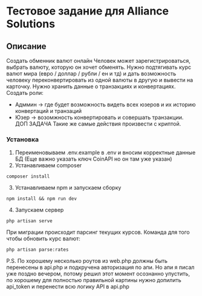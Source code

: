 # Тестовое задание для Alliance Solutions
 

## Описание

 Создать обменник валют онлайн
Человек может зарегистрироваться, выбрать валюту, которую он хочет обменять.
Нужно подтягивать курс валют мира (евро / доллар / рубли / ен и тд) и дать возможность человеку переконвертировать из одной валюты в другую и вывести на карточку.
Нужно хранить данные о транзакциях и конвертациях.
Создать роли:
- Адммин -> где будет возможность видеть всех юзеров и их историю конвертаций и транзаций
- Юзер -> возомжность конвертировать и совершать транзакции.
ДОП ЗАДАЧА
Такие же самые действия произвести с криптой.
 
### Установка

1. Переименовываем .env.example в .env и вносим корректные данные БД (Еще важно указать ключ CoinAPI но он там уже указан)
2. Устанавливаем composer

```
composer install
```

3. Устанавливаем npm и запускаем сборку

```
npm install && npm run dev
```

4. Запускаем сервер
```
php artisan serve
```

При миграции происходит парсинг текущих курсов.
Команда для того чтобы обновить курс валют:
```
php artisan parse:rates
```

P.S. По хорошему несколько роутов из web.php должны быть перенесены в api.php и подкручена авторизация по апи. Но апи я писал уже поздно вечером, потому решил этот момент осознанно упустить, по хорошему для полностью правильной картины нужно допилить api_token и перенести всю логику API в api.php
